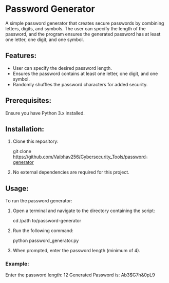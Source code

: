 # Password Generator

A simple password generator that creates secure passwords by combining letters, digits, and symbols. The user can specify the length of the password, and the program ensures the generated password has at least one letter, one digit, and one symbol.

## Features:
- User can specify the desired password length.
- Ensures the password contains at least one letter, one digit, and one symbol.
- Randomly shuffles the password characters for added security.

## Prerequisites:
Ensure you have Python 3.x installed.

## Installation:
1. Clone this repository:

    git clone https://github.com/Vaibhav256/Cybersecurity_Tools/password-generator

2. No external dependencies are required for this project.

## Usage:
To run the password generator:
1. Open a terminal and navigate to the directory containing the script:

    cd /path to/password-generator
    
2. Run the following command:

    python password_generator.py


3. When prompted, enter the password length (minimum of 4).

### Example:

Enter the password length: 12
Generated Password is: Ab3$G7h&0pL9
